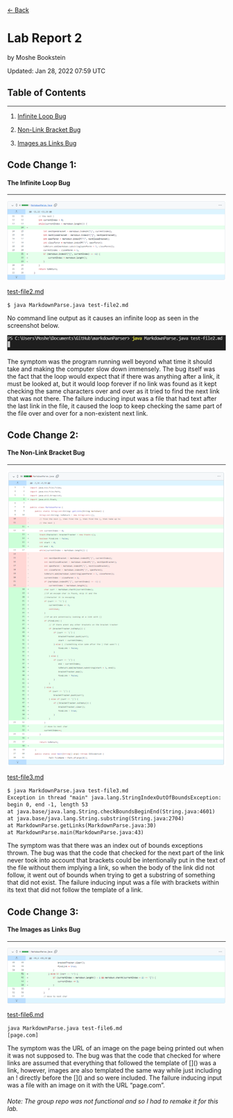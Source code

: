 [<- Back](index.html)

# Lab Report 2
by Moshe Bookstein

Updated: Jan 28, 2022 07:59 UTC
## Table of Contents
---
1. [Infinite Loop Bug](#code-change-1)

2. [Non-Link Bracket Bug](#code-change-2)

3. [Images as Links Bug](#code-change-3)



## Code Change 1:
#### The Infinite Loop Bug
---

![testfile2commit](labreport2images\testfile2commit.png)

[test-file2.md](https://github.com/mBookUCSD/markdownParser/blob/3d4bff6967e6eb0bd7818ab4a2882b9a62ea72ea/test-file2.md)

```
$ java MarkdownParse.java test-file2.md
```
No command line output as it causes an infinite loop as seen in the screenshot below.

![Infinite Loop](labreport2images\testfile2error.png)

The symptom was the program running well beyond what time it should take and making the computer slow down immensely. The bug itself was the fact that the loop would expect that if there was anything after a link, it must be looked at, but it would loop forever if no link was found as it kept checking the same characters over and over as it tried to find the next link that was not there. The failure inducing input was a file that had text after the last link in the file, it caused the loop to keep checking the same part of the file over and over for a non-existent next link.

## Code Change 2:
#### The Non-Link Bracket Bug
---

![testfile3commit](labreport2images\testfile3commit.png)

[test-file3.md](https://github.com/mBookUCSD/markdownParser/blob/3d4bff6967e6eb0bd7818ab4a2882b9a62ea72ea/test-file3.md)

```
$ java MarkdownParse.java test-file3.md
Exception in thread "main" java.lang.StringIndexOutOfBoundsException: begin 0, end -1, length 53
at java.base/java.lang.String.checkBoundsBeginEnd(String.java:4601)
at java.base/java.lang.String.substring(String.java:2704)
at MarkdownParse.getLinks(MarkdownParse.java:30)
at MarkdownParse.main(MarkdownParse.java:43)

```
The symptom was that there was an index out of bounds exceptions thrown. The bug was that the code that checked for the next part of the link never took into account that brackets could be intentionally put in the text of the file without them implying a link, so when the body of the link did not follow, it went out of bounds when trying to get a substring of something that did not exist. The failure inducing input was a file with brackets within its text that did not follow the template of a link.

## Code Change 3:
#### The Images as Links Bug
---

![testfile6commit](labreport2images\testfile6commit.png)

[test-file6.md](https://github.com/mBookUCSD/markdownParser/blob/3d4bff6967e6eb0bd7818ab4a2882b9a62ea72ea/test-file6.md)

```
java MarkdownParse.java test-file6.md
[page.com]
```

The symptom was the URL of an image on the page being printed out when it was not supposed to. The bug was that the code that checked for where links are assumed that everything that followed the template of \[\]\(\) was a link, however, images are also templated the same way while just including an \! directly before the \[\]\(\) and so were included. The failure inducing input was a file with an image on it with the URL “page.com”.



###### Note: The group repo was not functional and so I had to remake it for this lab.